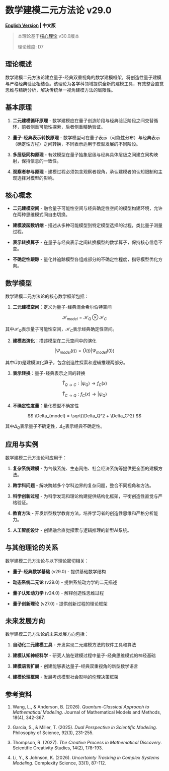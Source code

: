 # 数学建模二元方法论 v29.0

**[English Version](formal_theory_mathematical_modeling_en.md) | 中文版**

> 本理论基于[核心理论](../core.md) v30.0版本
> 
> 理论维度: D7

## 理论概述

数学建模二元方法论建立量子-经典双重视角的数学建模框架，将创造性量子建模与严格经典验证相结合。该理论为各学科领域提供全新的建模工具，有效整合直觉思维与精确分析，解决传统单一视角建模方法的局限性。

## 基本原理

1. **二元建模循环原理** - 数学建模应在量子创造阶段与经典验证阶段之间交替循环，前者侧重可能性探索，后者侧重精确验证。

2. **量子-经典表示转换原理** - 数学模型可在量子表示（可能性分布）与经典表示（确定性方程）之间转换，不同表示适用于模型发展的不同阶段。

3. **多层级同构原理** - 有效模型在量子抽象层级与经典具体层级之间建立同构映射，保持信息的一致性。

4. **观察者参与原理** - 建模过程必须包含观察者视角，承认建模者的认知限制和主观选择对模型的影响。

## 核心概念

- **二元建模空间** - 融合量子可能性空间与经典确定性空间的模型构建环境，允许在两种思维模式间自由切换。

- **建模波函数坍缩** - 描述从多种可能模型到特定模型选择的过程，类比量子测量过程。

- **表示转换算子** - 在量子与经典表示之间转换模型的数学算子，保持核心信息不变。

- **不确定性跟踪** - 量化并追踪模型各组成部分的不确定性程度，指导模型优化方向。

## 数学模型

数学建模二元方法论的核心数学框架包括：

1. **二元建模空间**：定义为量子-经典混合希尔伯特空间

$$
\mathcal{H}_{model} = \mathcal{H}_Q \otimes \mathcal{H}_C
$$

其中$\mathcal{H}_Q$表示量子可能性空间，$\mathcal{H}_C$表示经典确定性空间。

2. **建模态演化**：描述模型在二元空间中的演化

$$
|\Psi_{model}(t)\rangle = \hat{U}(t) |\Psi_{model}(0)\rangle
$$

其中$\hat{U}(t)$是建模演化算子，包含创造性探索和逻辑推理两部分。

3. **表示转换**：量子-经典表示之间的转换

$$
\hat{T}_{Q\to C}: |\psi_Q\rangle \to f_C(x)
$$

$$
\hat{T}_{C\to Q}: f_C(x) \to |\psi_Q\rangle
$$

4. **不确定性度量**：量化模型不确定性

$$
\Delta_{model} = \sqrt{\Delta_Q^2 + \Delta_C^2}
$$

其中$\Delta_Q$表示量子不确定性，$\Delta_C$表示经典不确定性。

## 应用与实例

数学建模二元方法论可应用于：

1. **复杂系统建模** - 为气候系统、生态网络、社会经济系统等提供更全面的建模方法。

2. **跨学科问题** - 解决跨越多个学科边界的复杂问题，整合不同视角和方法。

3. **科学创新过程** - 为科学发现和理论构建提供结构化框架，平衡创造性直觉与严格验证。

4. **教育方法** - 开发新型数学教育方法，培养学习者的创造性思维和严格分析能力。

5. **人工智能设计** - 创建融合直觉探索与逻辑推理的新型AI系统。

## 与其他理论的关系

数学建模二元方法论与以下理论密切相关：

- **量子-经典数学基础** (v29.0) - 提供基础数学结构

- **动态系统二元论** (v29.0) - 提供系统动力学的二元描述

- **量子认知动力学** (v24.0) - 解释创造性思维过程

- **量子创新理论** (v27.0) - 提供创新过程的理论框架

## 未来发展方向

数学建模二元方法论的未来发展方向包括：

1. **自动化二元建模工具** - 开发实现二元建模方法的软件工具和算法

2. **建模认知神经科学** - 研究人脑在建模过程中量子-经典思维模式的神经基础

3. **建模语言扩展** - 创建能够表达量子-经典双重视角的新型数学语言

4. **建模伦理框架** - 发展考虑模型社会影响的伦理决策框架

## 参考资料

1. Wang, L., & Anderson, B. (2026). *Quantum-Classical Approach to Mathematical Modeling*. Journal of Mathematical Models and Methods, 18(4), 342-367.

2. Garcia, S., & Miller, T. (2025). *Dual Perspective in Scientific Modeling*. Philosophy of Science, 92(3), 231-255.

3. Thompson, R. (2027). *The Creative Process in Mathematical Discovery*. Scientific Creativity Studies, 14(2), 178-193.

4. Li, Y., & Johnson, K. (2026). *Uncertainty Tracking in Complex Systems Modeling*. Complexity Science, 33(1), 87-112.
